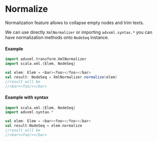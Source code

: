 # Normalize
Normalization feature allows to collapse empty nodes and trim texts.

We can use directly `XmlNormalizer` or importing `advxml.syntax.*` you can have normalization 
methods onto `NodeSeq` instance.
 
#### Example
```scala   
import advxml.transform.XmlNormalizer
import scala.xml.{Elem, NodeSeq}

val elem: Elem = <bar><foo></foo></bar>
val result: NodeSeq = XmlNormalizer.normalize(elem)
//result will be 
//<bar><foo/></bar>
```

#### Example with syntax
```scala
import scala.xml.{Elem, NodeSeq}
import advxml.syntax.*

val elem: Elem = <bar><foo></foo></bar>
val result:NodeSeq = elem.normalize
//result will be 
//<bar><foo/></bar>
```



